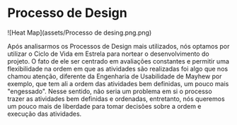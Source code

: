 # Processo de Design

![Heat Map](assets/Processo de desing.png.png)

Após analisarmos os Processos de Design mais utilizados, nós optamos por utilizar o Ciclo de Vida em Estrela para nortear o desenvolvimento do projeto. O fato de ele ser centrado em avaliações constantes e permitir uma flexibilidade na ordem em que as atividades são realizadas foi algo que nos chamou atenção, diferente da Engenharia de Usabilidade de Mayhew por exemplo, que tem ali a ordem das atividades bem definidas, um pouco mais "engessado". Nesse sentido, não seria um problema em si o processo trazer as atividades bem definidas e ordenadas, entretanto, nós queremos um pouco mais de liberdade para tomar decisões sobre a ordem e execução das atividades.
